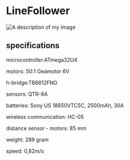 # LineFollower

![A description of my image](LFR.jpg)

  
## specifications

microcontroller:ATmega32U4

motors: 50:1 Geamotor 6V

h-bridge:TB6612FNG

sensors: QTR-8A

batteries: Sony US 18650VTC5C, 2500mAh, 30A

wireless communication: HC-05

distance sensor - motors: 85 mm

weight: 289 gram

speed: 0,82m/s

